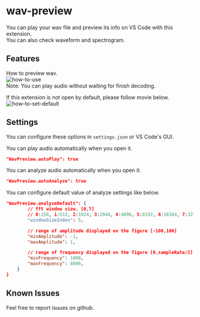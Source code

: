 # wav-preview 

You can play your wav file and preview its info on VS Code with this extension.  
You can also check waveform and spectrogram.  

## Features

How to preview wav.  
![how-to-use](https://github.com/sukumo28/wav-preview/blob/main/images/how-to-use.gif?raw=true)  
Note: You can play audio without waiting for finish decoding.

If this extension is not open by default, please follow movie below.
![how-to-set-default](https://github.com/sukumo28/wav-preview/blob/main/images/how-to-set-default.gif?raw=true)  

## Settings  
You can configure these options in `settings.json` or VS Code's GUI.  

You can play audio automatically when you open it.  
```json
"WavPreview.autoPlay": true
```

You can analyze audio automatically when you open it.   
```json
"WavPreview.autoAnalyze": true
```

You can configure default value of analyze settings like below.  
```json
"WavPreview.analyzeDefault": {
        // fft window sizw. [0,7]
        // 0:256, 1:512, 2:1024, 3:2048, 4:4096, 5:8192, 6:16384, 7:32768
        "windowSizeIndex": 5,

        // range of amplitude displayed on the figure [-100,100]
        "minAmplitude": -1,
        "maxAmplitude": 1,

        // range of frequency displayed on the figure [0,sampleRate/2]
        "minFrequency": 1000,
        "maxFrequency": 8000,
    }
}
```
  
## Known Issues

Feel free to report isuues on github.  

